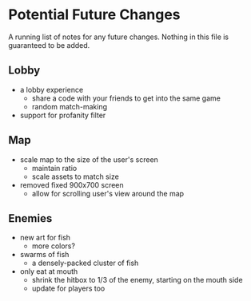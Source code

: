 # Potential Future Changes
A running list of notes for any future changes. Nothing in this file is guaranteed to be added.

## Lobby
- a lobby experience
  - share a code with your friends to get into the same game
  - random match-making
- support for profanity filter

## Map
- scale map to the size of the user's screen
  - maintain ratio
  - scale assets to match size
- removed fixed 900x700 screen
  - allow for scrolling user's view around the map

## Enemies
- new art for fish
  - more colors?
- swarms of fish
  - a densely-packed cluster of fish
- only eat at mouth
  - shrink the hitbox to 1/3 of the enemy, starting on the mouth side
  - update for players too